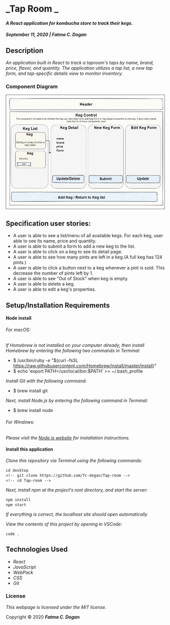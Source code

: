 # _Tap Room _

#### _A React application for kombucha store to track their kegs._ 

#### _September 11, 2020 | Fatma C. Dogan_

## Description

_An application built in React to track a taproom's taps by name, brand, price, flavor, and quantity. The application utilizes a tap list, a new tap form, and tap-specific details view to monitor inventory._


### Component Diagram

<img src="tap-room diagram.jpg" width="550px" />

## Specification user stories:
* A user is able to see a list/menu of all available kegs. For each keg, user able to see its name, price and quantity.
* A user is able to submit a form to add a new keg to the list.
* A user is able to click on a keg to see its detail page.
* A user is able to see how many pints are left in a keg.(A full keg has 124 pints.)
* A user is able to click a button next to a keg whenever a pint is sold. This decrease the number of pints left by 1. 
* A user is able to see "Out of Stock" when keg is empty.
* A user is able to delete a keg.
* A user is able to edit a keg's properties.


## Setup/Installation Requirements

#### Node install

###### For macOS:
_If Homebrew is not installed on your computer already, then install Homebrew by entering the following two commands in Terminal:_
* $ /usr/bin/ruby -e "$(curl -fsSL https://raw.githubusercontent.com/Homebrew/install/master/install)"
* $ echo 'export PATH=/usr/local/bin:$PATH' >> ~/.bash_profile

_Install Git with the following command:_
* $ brew install git

_Next, install Node.js by entering the following command in Terminal:_
* $ brew install node

###### For Windows:
_Please visit the [Node.js website](https://nodejs.org/en/download/) for installation instructions._

#### Install this application

_Clone this repository via Terminal using the following commands:_
```
cd desktop
<!-- git clone https://github.com/fc-dogan/Tap-room -->
<!-- cd Tap-room -->
```

_Next, install npm at the project's root directory, and start the server:_
```
npm install
npm start
```

_If everything is correct, the localhost site should open automatically_

_View the contents of this project by opening in VSCode:_
```
code .
```


## Technologies Used

* _React_
* _JavaScript_
* _WebPack_
* _CSS_
* _Git_

### License

*This webpage is licensed under the MIT license.*

Copyright &copy; 2020 **_Fatma C. Dogan_**